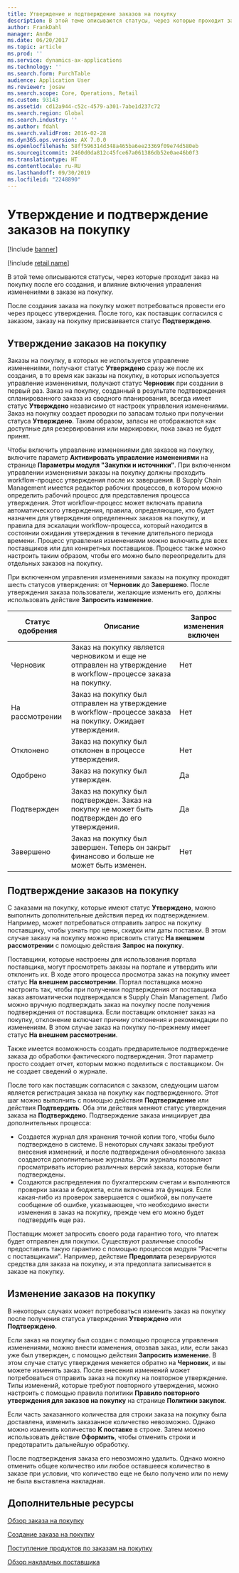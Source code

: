 ```yaml
---
title: Утверждение и подтверждение заказов на покупку
description: В этой теме описываются статусы, через которые проходит заказ на покупку после его создания, и влияние включения управления изменениями в заказе на покупку.
author: FrankDahl
manager: AnnBe
ms.date: 06/20/2017
ms.topic: article
ms.prod: ''
ms.service: dynamics-ax-applications
ms.technology: ''
ms.search.form: PurchTable
audience: Application User
ms.reviewer: josaw
ms.search.scope: Core, Operations, Retail
ms.custom: 93143
ms.assetid: cd12a944-c52c-4579-a301-7abe1d237c72
ms.search.region: Global
ms.search.industry: ''
ms.author: fdahl
ms.search.validFrom: 2016-02-28
ms.dyn365.ops.version: AX 7.0.0
ms.openlocfilehash: 58ff596314d348a465ba6ee23369f09e74d580eb
ms.sourcegitcommit: 2460d0da812c45fce67a061386db52e0ae46b0f3
ms.translationtype: HT
ms.contentlocale: ru-RU
ms.lasthandoff: 09/30/2019
ms.locfileid: "2248890"
---
```

# <a name="approve-and-confirm-purchase-orders"></a>Утверждение и подтверждение заказов на покупку

[!include [banner](../includes/banner.md)]

[!include [retail name](../includes/retail-name.md)]

В этой теме описываются статусы, через которые проходит заказ на покупку после его создания, и влияние включения управления изменениями в заказе на покупку.

После создания заказа на покупку может потребоваться провести его через процесс утверждения. После того, как поставщик согласился с заказом, заказу на покупку присваивается статус **Подтверждено**.

## <a name="approval-of-purchase-orders"></a>Утверждение заказов на покупку
Заказы на покупку, в которых не используется управление изменениями, получают статус **Утверждено** сразу же после их создания, в то время как заказы на покупку, в которых используется управление изменениями, получают статус **Черновик** при создании в первый раз. Заказ на покупку, созданный в результате подтверждения спланированного заказа из сводного планирования, всегда имеет статус **Утверждено** независимо от настроек управления изменениями. Заказ на покупку создает проводки по запасам только при получении статуса **Утверждено**. Таким образом, запасы не отображаются как доступные для резервирования или маркировки, пока заказ не будет принят.  

Чтобы включить управление изменениями для заказов на покупку, включите параметр **Активировать управление изменениями** на странице **Параметры модуля "Закупки и источники"**. При включенном управлении изменениями заказы на покупку должны проходить workflow-процесс утверждения после их завершения. В Supply Chain Management имеется редактор рабочих процессов, в котором можно определить рабочий процесс для представления процесса утверждения. Этот workflow-процесс может включать правила автоматического утверждения, правила, определяющие, кто будет назначен для утверждения определенных заказов на покупку, и правила для эскалации workflow-процесса, который находится в состоянии ожидания утверждения в течение длительного периода времени. Процесс управления изменениями можно включить для всех поставщиков или для конкретных поставщиков. Процесс также можно настроить таким образом, чтобы его можно было переопределить для отдельных заказов на покупку.  

При включенном управления изменениями заказы на покупку проходят шесть статусов утверждения: от **Черновик** до **Завершено**. После утверждения заказа пользователи, желающие изменить его, должны использовать действие **Запросить изменение**.

| Статус одобрения | Описание                                                                      | Запрос изменения включен |
|-----------------|----------------------------------------------------------------------------------|---------------------------|
| Черновик           | Заказ на покупку является черновиком и еще не отправлен на утверждение в workflow-процессе заказа на покупку.     | Нет                        |
| На рассмотрении       | Заказ на покупку был отправлен на утверждение в workflow-процессе заказа на покупку. Ожидает утверждения.       | Нет                        |
| Отклонено        | Заказ на покупку был отклонен в процессе утверждения.                                 | Нет                        |
| Одобрено        | Заказ на покупку был утвержден.                                                             | Да                       |
| Подтвержден       | Заказ на покупку был подтвержден. Заказ на покупку не может быть подтвержден до его утверждения.        | Да                       |
| Завершено       | Заказ на покупку был завершен. Теперь он закрыт финансово и больше не может быть изменен. | Нет                        |

## <a name="confirming-purchase-orders"></a>Подтверждение заказов на покупку
С заказами на покупку, которые имеют статус **Утверждено**, можно выполнить дополнительные действия перед их подтверждением. Например, может потребоваться отправить запрос на покупку поставщику, чтобы узнать про цены, скидки или даты поставки. В этом случае заказу на покупку можно присвоить статус **На внешнем рассмотрении** с помощью действия **Запрос на покупку**.  

Поставщики, которые настроены для использования портала поставщика, могут просмотреть заказы на портале и утвердить или отклонить их. В ходе этого процесса просмотра заказ на покупку имеет статус **На внешнем рассмотрении**. Портал поставщика можно настроить так, чтобы при получении подтверждения от поставщика заказ автоматически подтверждался в Supply Chain Management. Либо можно вручную подтверждать заказ на покупку после получения подтверждения от поставщика. Если поставщик отклоняет заказ на покупку, отклонение включает причину отклонения и рекомендации по изменениям. В этом случае заказ на покупку по-прежнему имеет статус **На внешнем рассмотрении**.  

Также имеется возможность создать предварительное подтверждение заказа до обработки фактического подтверждения. Этот параметр просто создает отчет, которым можно поделиться с поставщиком. Он не создает сведений о журнале.  

После того как поставщик согласился с заказом, следующим шагом является регистрация заказа на покупку как подтвержденного. Этот шаг можно выполнить с помощью действия **Подтверждение** или действия **Подтвердить**. Оба эти действия меняют статус утверждения заказа на **Подтверждено**. Подтверждение заказа инициирует два дополнительных процесса:

-   Создается журнал для хранения точной копии того, чтобы было подтверждено в системе. В некоторых случаях заказы требуют внесения изменений, и после подтверждения обновленного заказа создаются дополнительные журналы. Эти журналы позволяют просматривать историю различных версий заказа, которые были подтверждены.
-   Создаются распределения по бухгалтерским счетам и выполняются проверки заказа и бюджета, если включена эта функция. Если какая-либо из проверок завершается с ошибкой, вы получаете сообщение об ошибке, указывающее, что необходимо внести изменения в заказ на покупку, прежде чем его можно будет подтвердить еще раз.

Поставщик может запросить своего рода гарантию того, что платеж будет отправлен для покупки. Существуют различные способы предоставить такую гарантию с помощью процессов модуля "Расчеты с поставщиками". Например, действие **Предоплата** резервируются средства для заказа на покупку, и эта предоплата записывается в заказе на покупку.

## <a name="changing-purchase-orders"></a>Изменение заказов на покупку
В некоторых случаях может потребоваться изменить заказ на покупку после получения статуса утверждения **Утверждено** или **Подтверждено**.  

Если заказ на покупку был создан с помощью процесса управления изменениями, можно внести изменения, отозвав заказ, или, если заказ уже был утвержден, с помощью действия **Запросить изменение**. В этом случае статус утверждения меняется обратно на **Черновик**, и вы можете изменить заказ. После внесения изменений может потребоваться отправить заказ на покупку на повторное утверждение. Типы изменений, которые требуют повторного утверждения, можно настроить с помощью правила политики **Правило повторного утверждения для заказов на покупку** на странице **Политики закупок**.  

Если часть заказанного количества для строки заказа на покупку была доставлена, изменить заказанное количество невозможно. Однако можно изменить количество **К поставке** в строке. Затем можно использовать действие **Оформить**, чтобы отменить строки и предотвратить дальнейшую обработку. 

После подтверждения заказа его невозможно удалить. Однако можно отменить общее количество или любое оставшееся количество в заказе при условии, что количество еще не было получено или по нему не была выставлена накладная.

<a name="additional-resources"></a>Дополнительные ресурсы
--------

[Обзор заказа на покупку](purchase-order-overview.md)

[Создание заказа на покупку](purchase-order-creation.md)

[Поступление продуктов по заказам на покупку](product-receipt-against-purchase-orders.md)

[Обзор накладных поставщика](../../financials/accounts-payable/vendor-invoices-overview.md)



